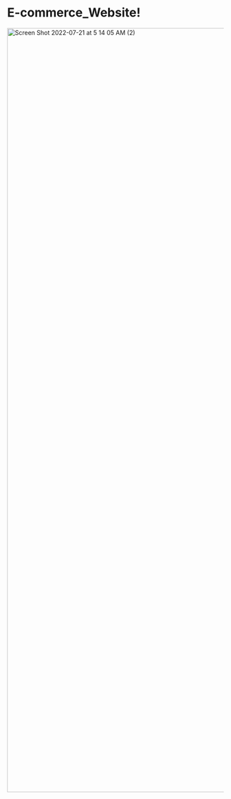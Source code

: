 # E-commerce_Website!

<img width="1775" alt="Screen Shot 2022-07-21 at 5 14 05 AM (2)" src="https://user-images.githubusercontent.com/106895247/180211420-a70fe2a7-b240-4777-9a53-d6e03536c751.png">
